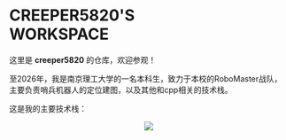 # CREEPER5820'S </br>WORKSPACE
这里是 **creeper5820** 的仓库，欢迎参观！

至2026年，我是南京理工大学的一名本科生，致力于本校的RoboMaster战队，主要负责哨兵机器人的定位建图，以及其他和cpp相关的技术栈。

这是我的主要技术栈：

<p align="center">
  <a href="https://skillicons.dev">
    <img src="https://skillicons.dev/icons?i=c,cpp,docker,qt,opencv,ros,linux,java,python,ps&perline=5" />
  </a>
</p>

